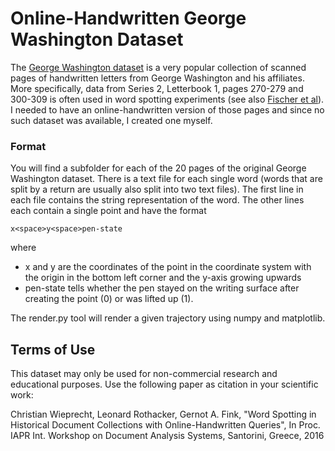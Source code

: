 # Online-Handwritten George Washington Dataset

The [George Washington dataset] is a very popular collection of scanned pages of handwritten letters from George Washington and his affiliates. More specifically, data from Series 2, Letterbook 1, pages 270-279 and 300-309 is often used in word spotting experiments (see also [Fischer et al]). I needed to have an online-handwritten version of those pages and since no such dataset was available, I created one myself.

### Format
You will find a subfolder for each of the 20 pages of the original George Washington dataset. There is a text file for each single word (words that are split by a return are usually also split into two text files). The first line in each file contains the string representation of the word. The other lines each contain a single point and have the format
```
x<space>y<space>pen-state
```
where
 - x and y are the coordinates of the point in the coordinate system with the origin in the bottom left corner and the y-axis growing upwards
 - pen-state tells whether the pen stayed on the writing surface after creating the point (0) or was lifted up (1).

The render.py tool will render a given trajectory using numpy and matplotlib.

Terms of Use
----

This dataset may only be used for non-commercial research and educational purposes. Use the following paper as citation in your scientific work:

Christian Wieprecht, Leonard Rothacker, Gernot A. Fink, "Word Spotting in Historical Document Collections with Online-Handwritten Queries", In Proc. IAPR Int. Workshop on Document Analysis Systems, Santorini, Greece, 2016

[//]: # (These are reference links used in the body of this note and get stripped out when the markdown processor does its job. There is no need to format nicely because it shouldn't be seen. Thanks SO - http://stackoverflow.com/questions/4823468/store-comments-in-markdown-syntax)


   [George Washington dataset]: <http://memory.loc.gov/ammem/gwhtml/>

   [Fischer et al]: <http://www.iam.unibe.ch/fki/databases/iam-historical-document-database/washington-database>


